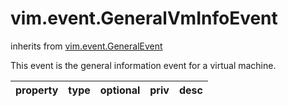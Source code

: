 vim.event.GeneralVmInfoEvent
============================
inherits from [vim.event.GeneralEvent](docs/vim.event.GeneralEvent.md)


This event is the general information event for a virtual machine.

| property | type | optional | priv | desc |
|:---------|:-----|:---------|:-----|:-----|


